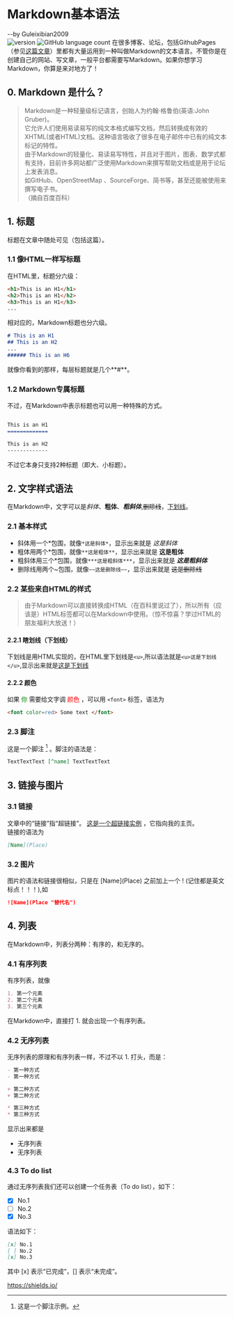 # Markdown基本语法
--by Guleixibian2009  
![version](https://img.shields.io/badge/Latest-21.05.10-brightgreen) 
![GitHub language count](https://img.shields.io/github/languages/count/guleixibian2009/guleixibian2009.github.io)
在很多博客、论坛，包括GithubPages（参见[这篇文章](https://guleixibian2009.github.io/GPS/)）里都有大量运用到一种叫做Markdown的文本语言。不管你是在创建自己的网站、写文章，一般平台都需要写Markdown。如果你想学习Markdown，你算是来对地方了！

## 0. Markdown 是什么？
>Markdown是一种轻量级标记语言，创始人为约翰·格鲁伯(英语:John Gruber)。  
>它允许人们使用易读易写的纯文本格式编写文档，然后转换成有效的XHTML(或者HTML)文档。这种语言吸收了很多在电子邮件中已有的纯文本标记的特性。  
>由于Markdown的轻量化、易读易写特性，并且对于图片，图表、数学式都有支持，目前许多网站都广泛使用Markdown来撰写帮助文档或是用于论坛上发表消息。    
>如GitHub、OpenStreetMap 、SourceForge、简书等，甚至还能被使用来撰写电子书。    
>（摘自百度百科）  

## 1. 标题
标题在文章中随处可见（包括这篇）。

### 1.1 像HTML一样写标题
在HTML里，标题分六级：

```HTML
<h1>This is an H1</h1>
<h2>This is an H1</h2>
<h3>This is an H1</h3>
...
```

相对应的，Markdown标题也分六级。

```markdown
# This is an H1  
## This is an H2  
...  
###### This is an H6  
```

就像你看到的那样，每层标题就是几个**\#**。

### 1.2 Markdown专属标题
不过，在Markdown中表示标题也可以用一种特殊的方式。

```Markdown

This is an H1
=============

This is an H2
-------------

```
不过它本身只支持2种标题（即大、小标题）。

## 2. 文字样式语法
在Markdown中，文字可以是*斜体*、**粗体**、***粗斜体***,~~删除线~~，<u>下划线</u>。

### 2.1 基本样式
- 斜体用一个\*包围，就像` *这是斜体* `，显示出来就是 *这是斜体* 
- 粗体用两个\*包围，就像` **这是粗体** `，显示出来就是 **这是粗体**
- 粗斜体用三个\*包围，就像` ***这是粗斜体*** `，显示出来就是 ***这是粗斜体***
- 删除线用两个\~包围，就像` ~~这是删除线~~ `，显示出来就是 ~~这是删除线~~

### 2.2 某些来自HTML的样式

> 由于Markdown可以直接转换成HTML（在百科里说过了），所以所有（应该是）HTML标签都可以在Markdown中使用。（惊不惊喜？学过HTML的朋友福利大放送！）

#### 2.2.1 瞎划线（下划线）
下划线是用HTML实现的，在HTML里下划线是` <u> `,所以语法就是` <u>这是下划线</u> `,显示出来就是<u>这是下划线</u>  

#### 2.2.2 颜色
如果<font color=green> 你 </font>需要给文字调 <font color=red> 颜色 </font> ，可以用 ` <font> ` 标签，语法为
```HTML
<font color=red> Some text </font>
```

### 2.3 脚注
这是一个脚注 [^1] 。脚注的语法是：
```Markdown
TextTextText [^name] TextTextText
```

## 3. 链接与图片

### 3.1 链接
文章中的“链接”指“超链接”。 [这是一个超链接实例](https://guleixibian2009.github.io/) ，它指向我的主页。  
链接的语法为 
```Markdown
[Name](Place) 
```

### 3.2 图片
图片的语法和链接很相似，只是在 \[Name\]\(Place\) 之前加上一个 \! (记住都是英文标点！！！),如
```Markdown
![Name](Place "替代名")
```

## 4. 列表
在Markdown中，列表分两种：有序的，和无序的。

### 4.1 有序列表
有序列表，就像  
```Markdown
1. 第一个元素
2. 第二个元素
3. 第三个元素
```  
在Markdown中，直接打 1. 就会出现一个有序列表。

### 4.2 无序列表
无序列表的原理和有序列表一样，不过不以 1. 打头，而是：

```Markdown
- 第一种方式
- 第一种方式
```

```Markdown
+ 第二种方式
+ 第二种方式
```

```Markdown
* 第三种方式
* 第三种方式
```
显示出来都是
- 无序列表
- 无序列表

### 4.3 To do list
通过无序列表我们还可以创建一个任务表（To do list），如下：

- [x]  No.1
- [ ]  No.2
- [x]  No.3

语法如下：
```Markdown
[x] No.1
[ ] No.2
[x] No.3
```
其中 [x] 表示“已完成”，[] 表示“未完成”。





https://shields.io/  
[^1]:这是一个脚注示例。
